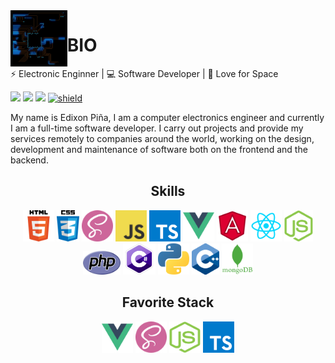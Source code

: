 <img align='left' src='./images/circuit.gif' width='18%'>

# BIO

⚡ Electronic Enginner | 💻 Software Developer | 🌌 Love for Space

[![](https://img.shields.io/badge/WebSite-edixonalberto.com-blue.svg?style=flat-square)](https://www.edixonalberto.com)
![](https://img.shields.io/github/stars/EdixonAlberto?affiliations=OWNER%2CCOLLABORATOR&style=social)
![](https://www.codewars.com/users/EdixonAlberto/badges/micro)
[![shield](https://css-battle-shield.herokuapp.com)](https://cssbattle.dev)

My name is Edixon Piña, I am a computer electronics engineer and currently I am a
full-time software developer. I carry out projects and provide my services remotely to
companies around the world, working on the design, development and maintenance of software
both on the frontend and the backend.

<h2 align="center">Skills</h2>

<div align="center">
  <img draggable="false" src='./images/skills/html.png' height='50px'>
  <img draggable="false" src='./images/skills/css.png' height='50px'>
  <img draggable="false" src='./images/skills/sass.png' width='50px' height='50px'>
  <img draggable="false" src='./images/skills/javascript.jpg' height='50px'>
  <img draggable="false" src='./images/skills/typescript.png' height='50px'>
  <img draggable="false" src='./images/skills/vue.png' height='50px'>
  <img draggable="false" src='./images/skills/angular.png' height='50px'>
  <img draggable="false" src='./images/skills/react.png' height='50px'>
  <img draggable="false" src='./images/skills/nodejs.png' height='50px'>
  <img draggable="false" src='./images/skills/php.png' width="60px" height='38px'>
  <img draggable="false" src='./images/skills/csharp.png' height='50px'>
  <img draggable="false" src='./images/skills/python.png' height='50px'>
  <img draggable="false" src='./images/skills/cpp.png' height='50px'>
  <img draggable="false" src='./images/skills/mongo.png' height='50px'>
</div>

<h2 align="center">Favorite Stack</h2>

<div align="center">
  <img draggable="false" src='./images/skills/vue.png' width='50px' height='50px'>
  <img draggable="false" src='./images/skills/sass.png' width='50px' height='50px'>
  <img draggable="false" src='./images/skills/nodejs.png' width='50px' height='50px'>
  <img draggable="false" src='./images/skills/typescript.png' height='50px'>
</div>
